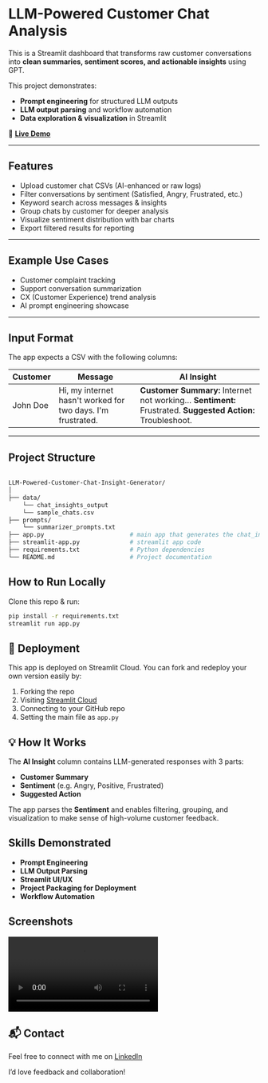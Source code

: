 # LLM-Powered Customer Chat Analysis

This is a Streamlit dashboard that transforms raw customer conversations into **clean summaries, sentiment scores, and actionable insights** using GPT.  

This project demonstrates:
- **Prompt engineering** for structured LLM outputs  
- **LLM output parsing** and workflow automation  
- **Data exploration & visualization** in Streamlit  

🔗 **[Live Demo](https://llm-powered-customer-chat-insight-generatorgit-jegqhfuwed2gnv4.streamlit.app/)**  

---

## Features
- Upload customer chat CSVs (AI-enhanced or raw logs)  
- Filter conversations by sentiment (Satisfied, Angry, Frustrated, etc.)  
- Keyword search across messages & insights  
- Group chats by customer for deeper analysis  
- Visualize sentiment distribution with bar charts  
- Export filtered results for reporting  


---

## Example Use Cases
- Customer complaint tracking  
- Support conversation summarization  
- CX (Customer Experience) trend analysis  
- AI prompt engineering showcase  

---

## Input Format
The app expects a CSV with the following columns:  

| Customer | Message | AI Insight |
|----------|---------|------------|
| John Doe | Hi, my internet hasn't worked for two days. I'm frustrated. | **Customer Summary:** Internet not working… **Sentiment:** Frustrated. **Suggested Action:** Troubleshoot. |

---

## Project Structure
```bash

LLM-Powered-Customer-Chat-Insight-Generator/
│
├── data/
    └── chat_insights_output
    └── sample_chats.csv
├── prompts/
    └── summarizer_prompts.txt
├── app.py                        # main app that generates the chat_insights
├── streamlit-app.py              # streamlit app code
├── requirements.txt              # Python dependencies
└── README.md                     # Project documentation

```
## How to Run Locally

Clone this repo & run:

```bash
pip install -r requirements.txt
streamlit run app.py
```
## 📡 Deployment

This app is deployed on Streamlit Cloud. You can fork and redeploy your own version easily by:

1. Forking the repo
2. Visiting [Streamlit Cloud](https://share.streamlit.io)
3. Connecting to your GitHub repo
4. Setting the main file as `app.py`

## 💡 How It Works

The **AI Insight** column contains LLM-generated responses with 3 parts:

- **Customer Summary**
- **Sentiment** (e.g. Angry, Positive, Frustrated)
- **Suggested Action**

The app parses the **Sentiment** and enables filtering, grouping, and visualization to make sense of high-volume customer feedback.

## Skills Demonstrated

- **Prompt Engineering**
- **LLM Output Parsing**
- **Streamlit UI/UX**
- **Project Packaging for Deployment**
- **Workflow Automation**

## Screenshots

![App Demo](LLM-Powered-Customer-Chat-Insight-Generator/assest/giphy.mp4)



## 📬 Contact

Feel free to connect with me on [LinkedIn](www.linkedin.com/in/nomdorah-marcus-438262213)


I’d love feedback and collaboration!
